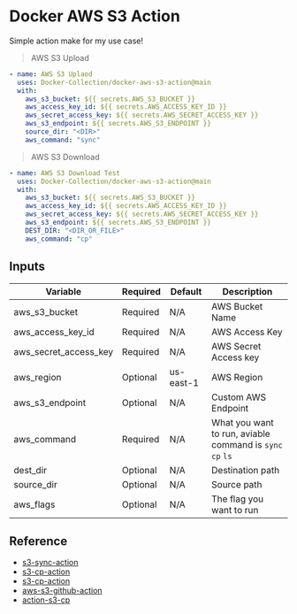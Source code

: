 # Docker AWS S3 Action

Simple action make for my use case!

> AWS S3 Upload

```yml
- name: AWS S3 Uplaod
  uses: Docker-Collection/docker-aws-s3-action@main
  with:
    aws_s3_bucket: ${{ secrets.AWS_S3_BUCKET }}
    aws_access_key_id: ${{ secrets.AWS_ACCESS_KEY_ID }}
    aws_secret_access_key: ${{ secrets.AWS_SECRET_ACCESS_KEY }}
    aws_s3_endpoint: ${{ secrets.AWS_S3_ENDPOINT }}
    source_dir: "<DIR>"
    aws_command: "sync"
```

> AWS S3 Download

```yml
- name: AWS S3 Download Test
  uses: Docker-Collection/docker-aws-s3-action@main
  with:
    aws_s3_bucket: ${{ secrets.AWS_S3_BUCKET }}
    aws_access_key_id: ${{ secrets.AWS_ACCESS_KEY_ID }}
    aws_secret_access_key: ${{ secrets.AWS_SECRET_ACCESS_KEY }}
    aws_s3_endpoint: ${{ secrets.AWS_S3_ENDPOINT }}
    DEST_DIR: "<DIR_OR_FILE>"
    aws_command: "cp"
```

## Inputs

| Variable | Required | Default | Description |
| -------- | -------- | ------- | ----------- |
| aws_s3_bucket | Required | N/A | AWS Bucket Name |
| aws_access_key_id | Required | N/A | AWS Access Key |
| aws_secret_access_key | Required | N/A | AWS Secret Access key |
| aws_region | Optional | us-east-1 | AWS Region |
| aws_s3_endpoint | Optional | N/A | Custom AWS Endpoint |
| aws_command | Required | N/A | What you want to run, aviable command is ``sync`` ``cp`` ``ls`` |
| dest_dir | Optional | N/A | Destination path |
| source_dir | Optional | N/A | Source path |
| aws_flags | Optional | N/A | The flag you want to run |

## Reference

- [s3-sync-action](https://github.com/jakejarvis/s3-sync-action)
- [s3-cp-action](https://github.com/prewk/s3-cp-action)
- [s3-cp-action](https://github.com/luke-m/s3-cp-action)
- [aws-s3-github-action](https://github.com/keithweaver/aws-s3-github-action)
- [action-s3-cp](https://github.com/qoqa/action-s3-cp)
